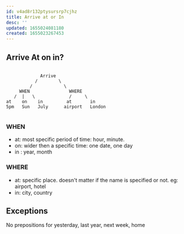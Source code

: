 ```yaml
---
id: v4ad8r132ptysursrp7cjhz
title: Arrive at or In
desc: ''
updated: 1655024081180
created: 1655023267453
---
```


## Arrive At on in?
```

             Arrive 
           /        \
         /            \
     WHEN               WHERE
   /  |   \             /     \
at    on    in         at       in
5pm   Sun   July      airport   London
     
```
### WHEN
- at: most specific period of time: hour, minute.
- on: wider then a specific time: one date, one day
- in : year, month

### WHERE
- at: specific place. doesn't matter if the name is specified or not.
eg: airport, hotel 
- in: city, country


## Exceptions

No prepositions for 
yesterday, last year, next week, home

